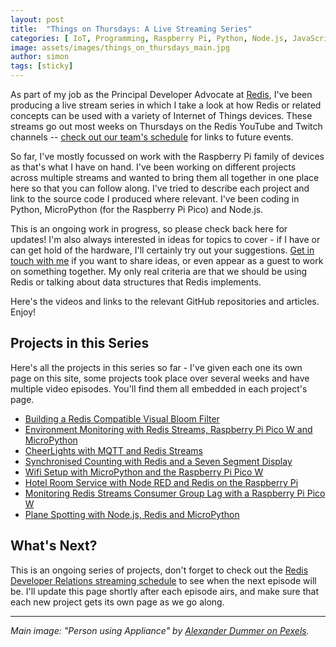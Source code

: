 ```yaml
---
layout: post
title:  "Things on Thursdays: A Live Streaming Series"
categories: [ IoT, Programming, Raspberry Pi, Python, Node.js, JavaScript, Redis ]
image: assets/images/things_on_thursdays_main.jpg
author: simon
tags: [sticky]
---
```

As part of my job as the Principal Developer Advocate at [Redis](https://redis.io), I've been producing a live stream series in which I take a look at how Redis or related concepts can be used with a variety of Internet of Things devices.  These streams go out most weeks on Thursdays on the Redis YouTube and Twitch channels -- [check out our team's schedule](https://developer.redis.com/redis-live/) for links to future events.

So far, I've mostly focussed on work with the Raspberry Pi family of devices as that's what I have on hand.  I've been working on different projects across multiple streams and wanted to bring them all together in one place here so that you can follow along.  I've tried to describe each project and link to the source code I produced where relevant.  I've been coding in Python, MicroPython (for the Raspberry Pi Pico) and Node.js.

This is an ongoing work in progress, so please check back here for updates!  I'm also always interested in ideas for topics to cover - if I have or can get hold of the hardware, I'll certainly try out your suggestions.  [Get in touch with me](http://localhost:4000/contact/) if you want to share ideas, or even appear as a guest to work on something together.  My only real criteria are that we should be using Redis or talking about data structures that Redis implements.

Here's the videos and links to the relevant GitHub repositories and articles.  Enjoy!

## Projects in this Series

Here's all the projects in this series so far - I've given each one its own page on this site, some projects took place over several weeks and have multiple video episodes.  You'll find them all embedded in each project's page.

* [Building a Redis Compatible Visual Bloom Filter](/building-a-redis-compatible-visual-bloom-filter/)
* [Environment Monitoring with Redis Streams, Raspberry Pi Pico W and MicroPython](/environment-monitoring-with-redis-streams-pi-pico-micropython/)
* [CheerLights with MQTT and Redis Streams](/cheerlights-with-mqtt-and-redis-streams/)
* [Synchronised Counting with Redis and a Seven Segment Display](/syncrhonised-counting-with-redis-and-a-seven-segment-display/)
* [Wifi Setup with MicroPython and the Raspberry Pi Pico W](/wifi-setup-with-raspberry-pi-pico-w/)
* [Hotel Room Service with Node RED and Redis on the Raspberry Pi](/hotel-room-service-with-node-red-and-redis-on-raspberry-pi/)
* [Monitoring Redis Streams Consumer Group Lag with a Raspberry Pi Pico W](/monitoring-redis-streams-consumer-group-lag-raspberry-pi-pico-w/)
* [Plane Spotting with Node.js, Redis and MicroPython](/plane-spotting-with-redis-nodejs-micropython/)

## What's Next?

This is an ongoing series of projects, don't forget to check out the [Redis Developer Relations streaming schedule](https://developer.redis.com/redis-live/) to see when the next episode will be.  I'll update this page shortly after each episode airs, and make sure that each new project gets its own page as we go along.

---
*Main image: "Person using Appliance" by [Alexander Dummer on Pexels](https://www.pexels.com/photo/person-using-appliance-132700/).*